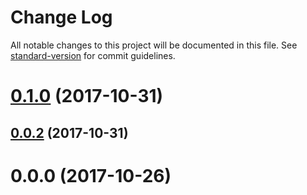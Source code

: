 # Change Log

All notable changes to this project will be documented in this file. See [standard-version](https://github.com/conventional-changelog/standard-version) for commit guidelines.

<a name="0.1.0"></a>
# [0.1.0](https://github.com/shameed/ecpl-onlyoffice-viewer/compare/v0.0.2...v0.1.0) (2017-10-31)



<a name="0.0.2"></a>
## [0.0.2](https://github.com/shameed/ecpl-onlyoffice-viewer/compare/v0.0.0...v0.0.2) (2017-10-31)



<a name="0.0.0"></a>
# 0.0.0 (2017-10-26)
